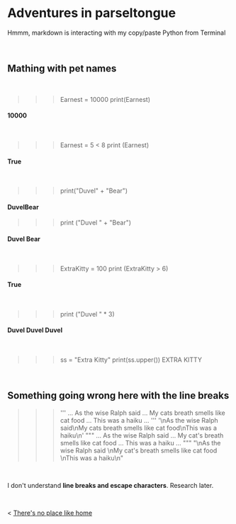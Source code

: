 # Adventures in parseltongue

Hmmm, markdown is interacting with my copy/paste Python from Terminal

&nbsp; &nbsp; &nbsp; &nbsp;

## Mathing with pet names

&nbsp; &nbsp;

>>> Earnest = 10000
>>> print(Earnest)
#### 10000

&nbsp;

>>> Earnest = 5 < 8
>>> print (Earnest)
#### True

&nbsp;

>>> print("Duvel" + "Bear")
#### DuvelBear

>>> print ("Duvel " + "Bear")
#### Duvel Bear

&nbsp;

>>> ExtraKitty = 100
>>> print (ExtraKitty > 6)
#### True

&nbsp;

>>> print ("Duvel " * 3)
#### Duvel Duvel Duvel 

&nbsp;

>>> ss = "Extra Kitty"
>>> print(ss.upper())
EXTRA KITTY

 &nbsp; &nbsp;
 

## Something going wrong here with the line breaks

>>> '''
... As the wise Ralph said
... My cats breath smells like cat food
... This was a haiku
... '''
'\nAs the wise Ralph said\nMy cats breath smells like cat food\nThis was a haiku\n'
>>> """
... As the wise Ralph said 
... My cat's breath smells like cat food 
... This was a haiku
... """
"\nAs the wise Ralph said \nMy cat's breath smells like cat food \nThis was a haiku\n"
>>> 

&nbsp;

I don't understand **line breaks and escape characters**. Research later.

&nbsp; &nbsp; &nbsp; &nbsp;
  

< [There's no place like home](./index.md)
